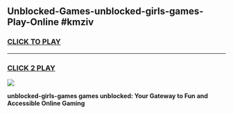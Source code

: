 
## Unblocked-Games-unblocked-girls-games-Play-Online #kmziv
<h3>
<a href="https://news.freeplayer.one?title=unblocked-girls-games&ref=3">CLICK TO PLAY</a></h3>
<hr>

<h3>
<a href="https://news.freeplayer.one?title=unblocked-girls-games&ref=3">CLICK 2 PLAY</a>
  
</h3>

<a href="https://news.freeplayer.one?title=unblocked-girls-games&ref=3"><img src="https://clearcache.store/games.png"></a>


**unblocked-girls-games games unblocked: Your Gateway to Fun and Accessible Online Gaming**

